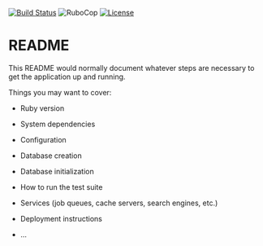 [![Build Status](https://travis-ci.org/bfpi/klarschiff-backoffice.svg?branch=master)](https://travis-ci.org/bfpi/klarschiff-backoffice)
![RuboCop](https://github.com/bfpi/klarschiff-backoffice/workflows/RuboCop/badge.svg)
[![License](https://img.shields.io/github/license/bfpi/klarschiff-backoffice)](LICENSE)

# README

This README would normally document whatever steps are necessary to get the
application up and running.

Things you may want to cover:

* Ruby version

* System dependencies

* Configuration

* Database creation

* Database initialization

* How to run the test suite

* Services (job queues, cache servers, search engines, etc.)

* Deployment instructions

* ...
